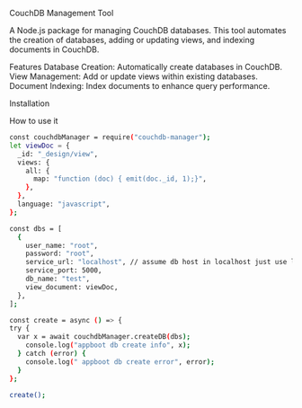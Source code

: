 CouchDB Management Tool

A Node.js package for managing CouchDB databases. This tool automates the creation of databases, adding or updating views, and indexing documents in CouchDB.

Features
Database Creation: Automatically create databases in CouchDB.
View Management: Add or update views within existing databases.
Document Indexing: Index documents to enhance query performance.

Installation

How to use it

```bash
const couchdbManager = require("couchdb-manager");
let viewDoc = {
  _id: "_design/view",
  views: {
    all: {
      map: "function (doc) { emit(doc._id, 1);}",
    },
  },
  language: "javascript",
};

const dbs = [
  {
    user_name: "root",
    password: "root",
    service_url: "localhost", // assume db host in localhost just use localhost
    service_port: 5000,
    db_name: "test",
    view_document: viewDoc,
  },
];

const create = async () => {
try {
  var x = await couchdbManager.createDB(dbs);
    console.log("appboot db create info", x);
  } catch (error) {
    console.log(" appboot db create error", error);
  }
};

create();

```
